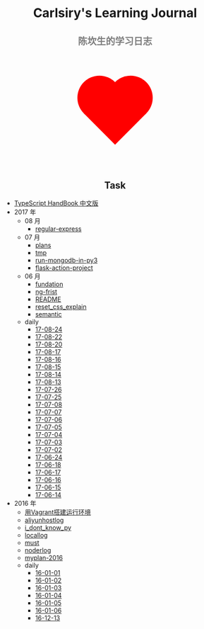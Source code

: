 
# Carlsiry's Learning Journal

<h2 class="subheader">陈坎生的学习日志</h2>

<div class="heart"></div>

## Task

- [TypeScript HandBook 中文版](https://zhongsp.gitbooks.io/typescript-handbook/content/)
- 2017 年
  - 08 月
    - [regular-express](./2017/08/regular-express.html)
  - 07 月
    - [plans](./2017/07/plans.html)
    - [tmp](./2017/07/tmp.html)
    - [run-mongodb-in-py3](./2017/07/run-mongodb-in-py3.html)
    - [flask-action-project](./2017/07/flask-action-project.html)
  - 06 月
    - [fundation](./2017/06/fundation.html)
    - [ng-frist](./2017/06/ng-frist.html)
    - [README](./2017/06/README.html)
    - [reset_css_explain](./2017/06/reset_css_explain.html)
    - [semantic](./2017/06/semantic.html)
  - daily
    - [17-08-24](./2017/daily/17-08-22.html)
    - [17-08-22](./2017/daily/17-08-22.html)
    - [17-08-20](./2017/daily/17-08-20.html)
    - [17-08-17](./2017/daily/17-08-17.html)
    - [17-08-16](./2017/daily/17-08-16.html)
    - [17-08-15](./2017/daily/17-08-15.html)
    - [17-08-14](./2017/daily/17-08-14.html)
    - [17-08-13](./2017/daily/17-08-13.html)
    - [17-07-26](./2017/daily/17-07-26.html)
    - [17-07-25](./2017/daily/17-07-25.html)
    - [17-07-08](./2017/daily/17-07-08.html)
    - [17-07-07](./2017/daily/17-07-07.html)
    - [17-07-06](./2017/daily/17-07-06.html)
    - [17-07-05](./2017/daily/17-07-05.html)
    - [17-07-04](./2017/daily/17-07-04.html)
    - [17-07-03](./2017/daily/17-07-03.html)
    - [17-07-02](./2017/daily/17-07-02.html)
    - [17-06-24](./2017/daily/17-06-24.html)
    - [17-06-18](./2017/daily/17-06-18.html)
    - [17-06-17](./2017/daily/17-06-17.html)
    - [17-06-16](./2017/daily/17-06-16.html)
    - [17-06-15](./2017/daily/17-06-15.html)
    - [17-06-14](./2017/daily/17-06-14.html)
- 2016 年
  - [用Vagrant搭建运行环境](./2016/Build-Environment-by-Vagrant.md)
  - [aliyunhostlog](./2016/aliyunhostlog.md)
  - [i_dont_know_py](./2016/i_dont_know_py.md)
  - [locallog](./2016/locallog.md)
  - [must](./2016/must.md)
  - [noderlog](./2016/noderlog.md)
  - [myplan-2016](./2016/myplan.md)
  - daily
    - [16-01-01](./2016/daily/01-01.md)
    - [16-01-02](./2016/daily/01-02.md)
    - [16-01-03](./2016/daily/01-03.md)
    - [16-01-04](./2016/daily/01-04.md)
    - [16-01-05](./2016/daily/01-05.md)
    - [16-01-06](./2016/daily/01-06.md)
    - [16-12-13](./2016/daily/12-13.md)


<style>
  h1, h2 {
    text-align: center;
  }
  .subheader {
    color: rgba(0, 0, 0, .5);
  }
  .heart {
    width: 100px;
    height: 100px;
    margin: 100px auto;
    background: red;
    -webkit-transform: rotate(45deg);
  }
  .heart:before, .heart:after {
    content: '';
    position: absolute;
    width: 100px;
    height: 100px;
    background: red;
    border-radius: 50%;
  }
  .heart:before {
    -webkit-transform: translate(-50px);
  }
  .heart:after{
    -webkit-transform: translateY(-50px);
  }
</style>
